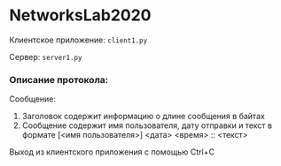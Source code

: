 # NetworksLab2020
Клиентское приложение: `сlient1.py`

Сервер: `server1.py`

### Описание протокола:
Сообщение:
1. Заголовок содержит информацию о длине сообщения в байтах 
2. Сообщение содержит имя пользователя, дату отправки и текст в формате 
[<имя пользователя>] <дата> <время> :: <текст>
    
Выход из клиентского приложения с помощью Ctrl+C
